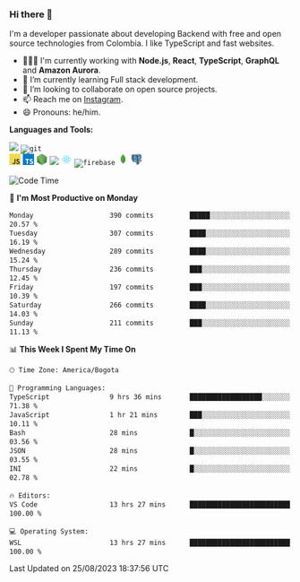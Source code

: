 ### Hi there 👋

I'm a developer passionate about developing Backend with free and open source technologies from Colombia. I like TypeScript and fast websites.

- 👨🏽‍💻 I'm currently working with **Node.js**, **React**, **TypeScript**, **GraphQL** and **Amazon Aurora**.
- 🌱 I’m currently learning Full stack development.
- 🚀 I’m looking to collaborate on open source projects.
- 📫   Reach me on [Instagram](https://instagram.com/nexckycort).
- 😄  Pronouns: he/him.

**Languages and Tools:**  

<code><img height="20"  src="https://upload.wikimedia.org/wikipedia/commons/2/2d/Visual_Studio_Code_1.18_icon.svg"></code>
<code><img src="https://www.vectorlogo.zone/logos/git-scm/git-scm-icon.svg" alt="git" height="20"/> </code>
<code><img height="20" src="https://raw.githubusercontent.com/github/explore/80688e429a7d4ef2fca1e82350fe8e3517d3494d/topics/javascript/javascript.png"></code>
<code><img height="20" src="https://raw.githubusercontent.com/github/explore/80688e429a7d4ef2fca1e82350fe8e3517d3494d/topics/typescript/typescript.png"></code>
<code><img height="20" src="https://raw.githubusercontent.com/github/explore/80688e429a7d4ef2fca1e82350fe8e3517d3494d/topics/nodejs/nodejs.png"></code>
<code><img height="20" src="https://deno.land/logo.svg"></code>
<code><img height="20" src="https://raw.githubusercontent.com/github/explore/80688e429a7d4ef2fca1e82350fe8e3517d3494d/topics/react/react.png"></code>
<code><img src="https://www.vectorlogo.zone/logos/firebase/firebase-icon.svg" alt="firebase"  height="20"/></code>
<code><img src="https://raw.githubusercontent.com/devicons/devicon/master/icons/mongodb/mongodb-original.svg"  height="20"/></code>
<code><img src="https://raw.githubusercontent.com/devicons/devicon/master/icons/postgresql/postgresql-original.svg" height="20"/></code>

<!--START_SECTION:waka-->
![Code Time](http://img.shields.io/badge/Code%20Time-3%2C464%20hrs%206%20mins-blue)

📅 **I'm Most Productive on Monday** 

```text
Monday                   390 commits         █████░░░░░░░░░░░░░░░░░░░░   20.57 % 
Tuesday                  307 commits         ████░░░░░░░░░░░░░░░░░░░░░   16.19 % 
Wednesday                289 commits         ████░░░░░░░░░░░░░░░░░░░░░   15.24 % 
Thursday                 236 commits         ███░░░░░░░░░░░░░░░░░░░░░░   12.45 % 
Friday                   197 commits         ███░░░░░░░░░░░░░░░░░░░░░░   10.39 % 
Saturday                 266 commits         ████░░░░░░░░░░░░░░░░░░░░░   14.03 % 
Sunday                   211 commits         ███░░░░░░░░░░░░░░░░░░░░░░   11.13 % 
```


📊 **This Week I Spent My Time On** 

```text
🕑︎ Time Zone: America/Bogota

💬 Programming Languages: 
TypeScript               9 hrs 36 mins       ██████████████████░░░░░░░   71.38 % 
JavaScript               1 hr 21 mins        ███░░░░░░░░░░░░░░░░░░░░░░   10.11 % 
Bash                     28 mins             █░░░░░░░░░░░░░░░░░░░░░░░░   03.56 % 
JSON                     28 mins             █░░░░░░░░░░░░░░░░░░░░░░░░   03.55 % 
INI                      22 mins             █░░░░░░░░░░░░░░░░░░░░░░░░   02.78 % 

🔥 Editors: 
VS Code                  13 hrs 27 mins      █████████████████████████   100.00 % 

💻 Operating System: 
WSL                      13 hrs 27 mins      █████████████████████████   100.00 % 
```


 Last Updated on 25/08/2023 18:37:56 UTC
<!--END_SECTION:waka-->
